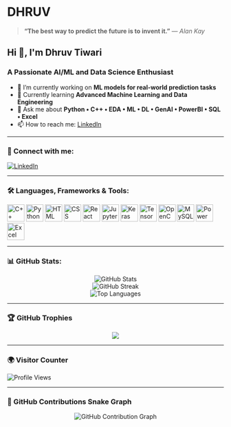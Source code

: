 # DHRUV

> **“The best way to predict the future is to invent it.”** — *Alan Kay*

## Hi 👋, I'm Dhruv Tiwari

### A Passionate AI/ML and Data Science Enthusiast

- 🤖 I’m currently working on **ML models for real-world prediction tasks**
- 🔐 Currently learning **Advanced Machine Learning and Data Engineering**
- 💬 Ask me about **Python • C++ • EDA • ML • DL • GenAI • PowerBI • SQL • Excel**
- 📫 How to reach me: [LinkedIn](https://www.linkedin.com/in/dhruv-tiwari-6a689026a?utm_source=share&utm_campaign=share_via&utm_content=profile&utm_medium=android_app)

---

### 🔗 Connect with me:

[![LinkedIn](https://img.shields.io/badge/LinkedIn-Connect-blue?logo=linkedin)](https://www.linkedin.com/in/dhruv-tiwari-6a689026a)

---

### 🛠️ Languages, Frameworks & Tools:

<p align="left">
  <!-- Programming Languages -->
  <img src="https://cdn.jsdelivr.net/gh/devicons/devicon/icons/cplusplus/cplusplus-original.svg" alt="C++" width="40" height="40"/>
  <img src="https://cdn.jsdelivr.net/gh/devicons/devicon/icons/python/python-original.svg" alt="Python" width="40" height="40"/>
  <img src="https://cdn.jsdelivr.net/gh/devicons/devicon/icons/html5/html5-original.svg" alt="HTML" width="40" height="40"/>
  <img src="https://cdn.jsdelivr.net/gh/devicons/devicon/icons/css3/css3-original.svg" alt="CSS" width="40" height="40"/>

  <!-- Web & Frontend -->
  <img src="https://cdn.jsdelivr.net/gh/devicons/devicon/icons/react/react-original.svg" alt="React" width="40" height="40"/>

  <!-- AI/ML Tools -->
  <img src="https://upload.wikimedia.org/wikipedia/commons/3/38/Jupyter_logo.svg" alt="Jupyter" width="40" height="40"/>
  <img src="https://upload.wikimedia.org/wikipedia/commons/a/ae/Keras_logo.svg" alt="Keras" width="40" height="40"/>
  <img src="https://www.vectorlogo.zone/logos/tensorflow/tensorflow-icon.svg" alt="TensorFlow" width="40" height="40"/>
  <img src="https://opencv.org/wp-content/uploads/2020/07/OpenCV_logo_no_text.png" alt="OpenCV" width="40" height="40"/>

  <!-- Databases & Analytics -->
  <img src="https://cdn.jsdelivr.net/gh/devicons/devicon/icons/mysql/mysql-original-wordmark.svg" alt="MySQL" width="40" height="40"/>
  <img src="https://cdn.jsdelivr.net/npm/simple-icons@v5/icons/microsoftpowerbi.svg" alt="Power BI" width="40" height="40"/>
  <img src="https://cdn.jsdelivr.net/npm/simple-icons@v5/icons/microsoftexcel.svg" alt="Excel" width="40" height="40"/>
</p>

---

### 📊 GitHub Stats:

<p align="center">
  <img src="https://github-readme-stats.vercel.app/api?username=tiwaridhruv-12&show_icons=true&theme=github_dark&hide_title=true" alt="GitHub Stats" />
  <br />
  <img src="https://github-readme-streak-stats.herokuapp.com/?user=tiwaridhruv-12&theme=github-dark" alt="GitHub Streak" />
  <br />
  <img src="https://github-readme-stats.vercel.app/api/top-langs/?username=tiwaridhruv-12&layout=compact&theme=github_dark" alt="Top Languages" />
</p>

---

### 🏆 GitHub Trophies

<p align="center">
  <img src="https://github-profile-trophy.vercel.app/?username=tiwaridhruv-12&theme=darkhub&no-frame=true&margin-w=10" />
</p>

---

### 🌍 Visitor Counter

<p align="left">
  <img src="https://komarev.com/ghpvc/?username=tiwaridhruv-12&label=Profile%20views&color=0e75b6&style=flat" alt="Profile Views" />
</p>

---

### 🧠 GitHub Contributions Snake Graph

<p align="center">
  <img src="https://raw.githubusercontent.com/tiwaridhruv-12/tiwaridhruv-12/output/github-contribution-grid-snake.svg" alt="GitHub Contribution Graph" />
</p>
